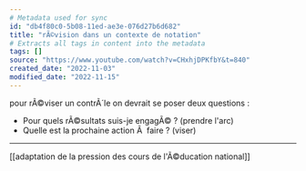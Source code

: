 ```yaml
---
# Metadata used for sync
id: "db4f80c0-5b08-11ed-ae3e-076d27b6d682"
title: "rÃ©vision dans un contexte de notation"
# Extracts all tags in content into the metadata
tags: []
source: "https://www.youtube.com/watch?v=CHxhjDPKfbY&t=840"
created_date: "2022-11-03"
modified_date: "2022-11-15"
---
```

pour rÃ©viser un contrÃ´le on devrait se poser deux questions :
- Pour quels rÃ©sultats suis-je engagÃ© ? (prendre l'arc)
- Quelle est la prochaine action Ã  faire ? (viser)

---
[[adaptation de la pression des cours de l'Ã©ducation national]]